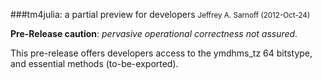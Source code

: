 ###tm4julia: a partial preview for developers
<small>Jeffrey A. Sarnoff (2012-Oct-24)</small>


**Pre-Release caution**: *pervasive operational correctness not assured.*

This pre-release offers developers access to the ymdhms_tz 64 bitstype, and essential methods (to-be-exported).





